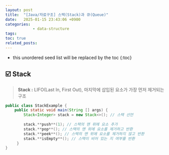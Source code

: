 ```yaml
---
layout: post
title:  "[Java/자료구조] 스택(Stack)과 큐(Queue)"
date:   2025-01-15 23:43:06 +0900
categories: 
            - data-structure
tags:          
toc: true
related_posts:
---
```

* this unordered seed list will be replaced by the toc
{:toc}

## ☑️ Stack

> **Stack :** LIFO(Last In, First Out), 마지막에 삽입된 요소가 가장 먼저 제거되는 구조
> 

```java
public class StackExample {
	public static void main(String [] args) {
	    Stack<Integer> stack = new Stack<>(); // 스택 선언
	    
	    stack.**push**(1); // 스택의 맨 위에 요소 추가
	    stack.**pop**(); // 스택의 맨 위에 요소를 제거하고 반환
	    stack.**peek**(); // 스택의 맨 위에 요소를 제거하지 않고 반환
	    stack.**isEmpty**(); // 스택이 비어 있는 지 여부를 반환
	 }
}
```


